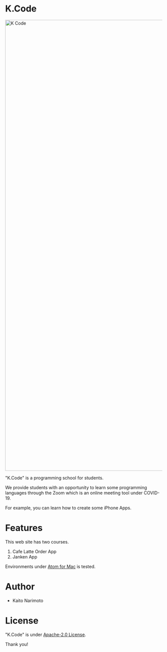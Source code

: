 # K.Code

<img width="1444" alt="K Code" src="https://user-images.githubusercontent.com/43167769/123202728-1a18bb00-d4f0-11eb-8bf7-d2825c14c5f2.png">


"K.Code" is a programming school for students.

We provide students with an opportunity to learn some programming languages through the Zoom which is an online meeting tool under COVID-19.

For example, you can learn how to create some iPhone Apps.
 
 
# Features
 
This web site has two courses.

1. Cafe Latte Order App
2. Janken App

 
Environments under [Atom for Mac](https://atom.io/) is tested.

 
# Author
 
* Kaito Narimoto
 
# License
 
"K.Code" is under [Apache-2.0 License](https://en.wikipedia.org/wiki/Apache_License).
 
Thank you!
